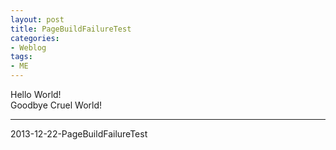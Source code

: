 ```yaml
---
layout: post
title: PageBuildFailureTest
categories:
- Weblog
tags:
- ME
---
```

Hello World!   
Goodbye Cruel World!  
**********
2013-12-22-PageBuildFailureTest
